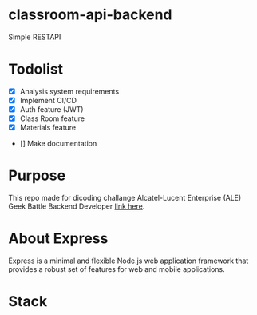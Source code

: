 # classroom-api-backend
Simple RESTAPI 

# Todolist
- [x] Analysis system requirements
- [x] Implement CI/CD
- [x] Auth feature (JWT)
- [x] Class Room feature
- [x] Materials feature
- [] Make documentation

# Purpose 
This repo made for dicoding challange Alcatel-Lucent Enterprise (ALE) Geek Battle Backend Developer [link here](https://www.dicoding.com/challenges/559).

# About Express
Express is a minimal and flexible Node.js web application framework that provides a robust set of features for web and mobile applications.

# Stack 
